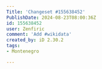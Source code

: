 ```yaml
---
Title: 'Changeset #155638452'
PublishDate: 2024-08-23T08:00:36Z
id: 155638452
user: Zenfiric
comment: 'Add #wikidata'
created_by: iD 2.30.2
tags:
- Montenegro

---
```

